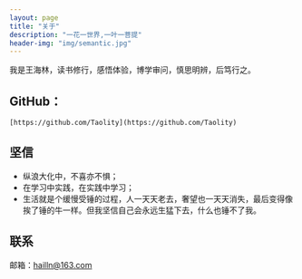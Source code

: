 ```yaml
---
layout: page
title: "关于"
description: "一花一世界,一叶一菩提"
header-img: "img/semantic.jpg"
---
```





 我是王海林，读书修行，感悟体验，博学审问，慎思明辨，后笃行之。



## GitHub：
    
    [https://github.com/Taolity](https://github.com/Taolity)
    


## 坚信

* 纵浪大化中，不喜亦不惧；
* 在学习中实践，在实践中学习；
* 生活就是个缓慢受锤的过程，人一天天老去，奢望也一天天消失，最后变得像挨了锤的牛一样。但我坚信自己会永远生猛下去，什么也锤不了我。



## 联系

邮箱：hailln@163.com


